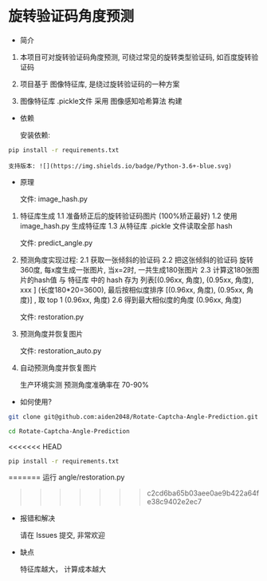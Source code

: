# 旋转验证码角度预测

* 简介

1. 本项目可对旋转验证码角度预测, 可绕过常见的旋转类型验证码, 如百度旋转验证码

2. 项目基于 图像特征库, 是绕过旋转验证码的一种方案

3. 图像特征库 .pickle文件 采用 图像感知哈希算法 构建

* 依赖

    安装依赖: 
```bash
pip install -r requirements.txt
```

    支持版本: ![](https://img.shields.io/badge/Python-3.6+-blue.svg)

* 原理

    文件: image_hash.py

1. 特征库生成
1.1 准备矫正后的旋转验证码图片 (100%矫正最好)
1.2 使用 image_hash.py 生成特征库
1.3 从特征库 .pickle 文件读取全部 hash


    文件: predict_angle.py

2. 预测角度实现过程:
2.1 获取一张倾斜的验证码
2.2 把这张倾斜的验证码 旋转360度, 每x度生成一张图片, 当x=2时, 一共生成180张图片
2.3 计算这180张图片的hash值 与 特征库 中的 hash 存为 列表[(0.96xx, 角度), (0.95xx, 角度), xxx ]  (长度180*20=3600),
    最后按相似度排序 [(0.96xx, 角度), (0.95xx, 角度)]  , 取 top 1 (0.96xx, 角度)
2.6 得到最大相似度的角度 (0.96xx, 角度)

    文件: restoration.py

3. 预测角度并恢复图片


    文件: restoration_auto.py

4. 自动预测角度并恢复图片


    生产环境实测 预测角度准确率在 70-90%



* 如何使用?
```bash
git clone git@github.com:aiden2048/Rotate-Captcha-Angle-Prediction.git
```

```bash
cd Rotate-Captcha-Angle-Prediction
```

<<<<<<< HEAD
```bash
pip install -r requirements.txt
```
=======
运行 angle/restoration.py
>>>>>>> c2cd6ba65b03aee0ae9b422a64fe38c9402e2ec7


* 报错和解决

    请在 Issues 提交, 非常欢迎

* 缺点

    特征库越大， 计算成本越大
